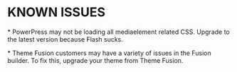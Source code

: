 # KNOWN ISSUES

\* PowerPress may not be loading all mediaelement related CSS. Upgrade to the latest version because Flash sucks.

\* Theme Fusion customers may have a variety of issues in the Fusion builder. To fix this, upgrade your theme from Theme Fusion.